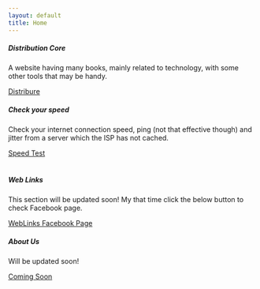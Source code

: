 ```yaml
---
layout: default
title: Home
---
```

<div class="row">
  <!--Card Top Left-->
  <div class="col-sm-6">
    <div class="card">
      <div class="card-body">
        <h5 class="card-title">Distribution Core</h5>
        <p class="card-text">A website having many books, mainly related to technology, with some other tools that may be handy.</p>
        <a href="https://rajdis.heliohost.org/" target="_blank" class="btn btn-primary"> Distribure </a>
      </div>
    </div>
  </div>
  <!--Card Top Right-->
  <div class="col-sm-6">
    <div class="card">
      <div class="card-body">
        <h5 class="card-title"> Check your speed</h5>
        <p class="card-text">Check your internet connection speed, ping (not that effective though) and jitter from a server which the ISP has not cached.</p>
        <a href="https://rajdis.heliohost.org/speedtest/" target="_blank" class="btn btn-primary">Speed Test</a>
      </div>
    </div>
  </div>
    <div class="w-100">
    <br />
    </div>
  <!--Card Buttom Left-->
  <div class="col-sm-6">
    <div class="card">
      <div class="card-body">
        <h5 class="card-title"> Web Links</h5>
        <p class="card-text">This section will be updated soon! My that time click the below button to check Facebook page.</p>
        <a href="https://www.facebook.com/bolgdata" target="_blank" class="btn btn-primary">WebLinks Facebook Page</a>
      </div>
    </div>
  </div>
  <div class="col-sm-6">
    <div class="card">
      <div class="card-body">
        <h5 class="card-title">About Us</h5>
        <p class="card-text">Will be updated soon!</p>
        <a href="https://www.anopeninternet.eu.org/html/home.html" class="btn btn-primary">Coming Soon</a>
      </div>
    </div>
  </div>
</div>
